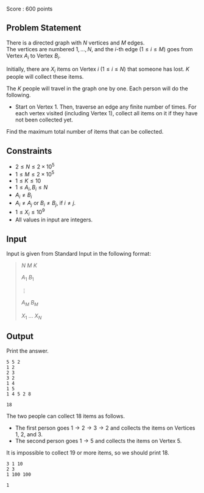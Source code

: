 Score : $600$ points

## Problem Statement

There is a directed graph with $N$ vertices and $M$ edges.<br>
The vertices are numbered $1, \dots, N$, and the $i$-th edge $(1 \leq i \leq M)$ goes from Vertex $A_i$ to Vertex $B_i$.

Initially, there are $X_i$ items on Vertex $i$ $(1 \leq i \leq N)$ that someone has lost. $K$ people will collect these items.

The $K$ people will travel in the graph one by one. Each person will do the following.

- Start on Vertex $1$. Then, traverse an edge any finite number of times. For each vertex visited (including Vertex $1$), collect all items on it if they have not been collected yet.

Find the maximum total number of items that can be collected.

## Constraints

- $2 \leq N \leq 2 \times 10^5$
- $1 \leq M \leq 2 \times 10^5$
- $1 \leq K \leq 10$
- $1 \leq A_i, B_i \leq N$
- $A_i \neq B_i$
- $A_i \neq A_j$ or $B_i \neq B_j$, if $i \neq j$.
- $1 \leq X_i \leq 10^9$
- All values in input are integers.

## Input

Input is given from Standard Input in the following format:

> $N$ $M$ $K$
> 
> $A_1$ $B_1$
> 
> $\vdots$
> 
> $A_M$ $B_M$
> 
> $X_1$ $\ldots$ $X_N$

## Output

Print the answer.

```input1
5 5 2
1 2
2 3
3 2
1 4
1 5
1 4 5 2 8
```

```output1
18
```

The two people can collect $18$ items as follows.

- The first person goes $1 \rightarrow 2 \rightarrow 3 \rightarrow 2$ and collects the items on Vertices $1$, $2$, and $3$.
- The second person goes $1 \rightarrow 5$ and collects the items on Vertex $5$.

It is impossible to collect $19$ or more items, so we should print $18$.

```input2
3 1 10
2 3
1 100 100
```

```output2
1
```